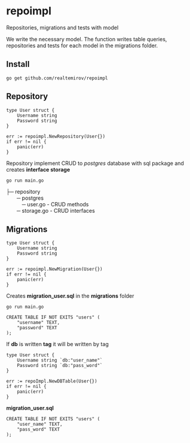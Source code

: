 # repoimpl
Repositories, migrations and tests with model


We write the necessary model.
The function writes table queries, repositories and tests for each model in the migrations folder.

## Install 
```
go get github.com/realtemirov/repoimpl
```

## Repository
```
type User struct {
    Username string
    Password string
}

err := repoimpl.NewRepository(User{})
if err != nil {
    panic(err)
}
```
Repository implement CRUD to *postgres* database with sql package and creates **interface storage**

```
go run main.go
```
├─ repository \
&emsp;&emsp;─ postgres \
&emsp;&emsp;&emsp;─ user.go - CRUD methods \
&emsp;&emsp;─ storage.go - CRUD interfaces

## Migrations
```
type User struct {
    Username string
    Password string
}

err := repoimpl.NewMigration(User{})
if err != nil {
    panic(err)
}
```
Creates **migration_user.sql** in the **migrations** folder

```
go run main.go
```

```
CREATE TABLE IF NOT EXITS "users" (
    "username" TEXT,
    "password" TEXT
);
```

If **db** is written **tag** it will be written by tag

```
type User struct {
    Username string `db:"user_name"`
    Password string `db:"pass_word"`
}

err := repoImpl.NewDBTable(User{})
if err != nil {
    panic(err)
}
```
**migration_user.sql**
```
CREATE TABLE IF NOT EXITS "users" (
    "user_name" TEXT,
    "pass_word" TEXT
);
```
